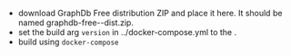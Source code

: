 - download GraphDb Free distribution ZIP and place it here. It should be named graphdb-free-<version>-dist.zip.
- set the build arg `version` in ../docker-compose.yml to the <version> .
- build using `docker-compose`